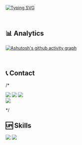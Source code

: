 [![Typing SVG](https://readme-typing-svg.demolab.com?font=Source+Code+Pro&weight=1200&size=50&pause=1&color=11BD0F&center=true&vCenter=true&random=false&width=1450&height=80&lines=Hi!;I'm+Danilo+de+Morais;I'm+a+passionate+software+developer+from+Brazil)](https://git.io/typing-svg)

<br>

## 📊 Analytics
[![Ashutosh's github activity graph](https://github-readme-activity-graph.vercel.app/graph?username=danilomoraisgustavo&bg_color=000000&color=44ff00&line=00ff1e&point=ffffff&area=false&hide_border=true)](https://github.com/ashutosh00710/github-readme-activity-graph)

<br>

## 📞 Contact

/*<div>
  <a href="mailto:danilo.m.gustavo@gmail.com" style="text-decoration: none;">
    <img src="https://img.shields.io/badge/Gmail-D14836?style=for-the-badge&logo=gmail&logoColor=white"/> 
  </a>
  <a href="https://br.linkedin.com/in/danilo-de-morais-gustavo-408b49204" target="_blank" style="text-decoration: none;">
    <img src="https://img.shields.io/badge/LinkedIn-0077B5?style=for-the-badge&logo=linkedin&logoColor=white" />
  </a>
  <a href="https://danilomorais.netlify.app/" target="_blank" style="text-decoration: none;">
    <img src="https://img.shields.io/badge/Portfolio-255E63?style=for-the-badge&logo=About.me&logoColor=white"/>  
  </a>
  <a href="https://api.whatsapp.com/send?phone=5594991989803" target="_blank" style="text-decoration: none;">
    <img src="https://img.shields.io/badge/WhatsApp-25D366?style=for-the-badge&logo=whatsapp&logoColor=white"/>  
  </a>
</div>*/


  
## 🆙 Skills

<img src="https://skillicons.dev/icons?i=bootstrap,html,css,tailwind,github,git,javascript,reactjs" />
<img src="https://skillicons.dev/icons?i=postgresql,wordpress,nodejs,python" /><br>
